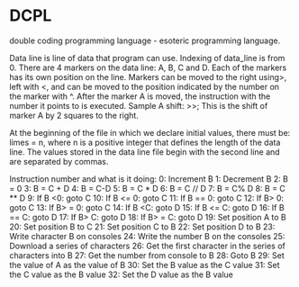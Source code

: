 # DCPL
double coding programming language - esoteric programming language.

Data line is line of data that program can use. Indexing of data_line is from 0.
There are 4 markers on the data line: A, B, C and D.
Each of the markers has its own position on the line.
Markers can be moved to the right using>,
left with <, and can be moved to the position indicated by the number on the marker with ^.
After the marker A is moved, the instruction with the number it points to is executed.
Sample A shift: >>; This is the shift of marker A by 2 squares to the right.

At the beginning of the file in which we declare initial values, there must be: limes = n, where n is a positive integer that defines the length of the data line.
The values stored in the data line file begin with the second line and are separated by commas.

Instruction number and what is it doing:
0: Increment B
1: Decrement B
2: B = 0
3: B = C + D
4: B = C-D
5: B = C * D
6: B = C // D
7: B = C% D
8: B = C ** D
9: If B <0: goto C
10: If B <= 0: goto C
11: If B == 0: goto C
12: If B> 0: goto C
13: If B> = 0: goto C
14: If B <C: goto D
15: If B <= C: goto D
16: If B == C: goto D
17: If B> C: goto D
18: If B> = C: goto D
19: Set position A to B
20: Set position B to C
21: Set position C to B
22: Set position D to B
23: Write character B on consoles
24: Write the number B on the consoles
25: Download a series of characters
26: Get the first character in the series of characters into B
27: Get the number from console to B
28: Goto B
29: Set the value of A as the value of B
30: Set the B value as the C value
31: Set the C value as the B value
32: Set the D value as the B value
